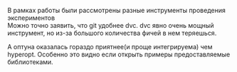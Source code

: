 В рамках работы были рассмотрены разные инструменты проведения экспериментов  
Можно точно заявить, что git удобнее dvc. dvc явно очень мощный инструмент, но из-за большого количества фичей в нем теряешься.
 
А оптуна оказалась гораздо приятнее(и проще интегрируема) чем hyperopt.
Особенно  это видно если открыть примеры предоставляемые библиотеками.

